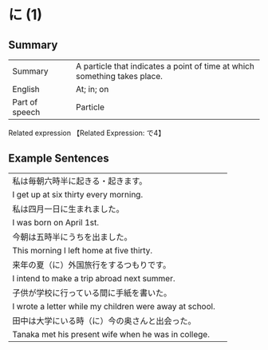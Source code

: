 # に (1)

## Summary

<table><tr>   <td>Summary<td>   <td>A particle that indicates a point of time at which something takes place.</td><tr><tr>   <td>English<td>   <td>At; in; on</td><tr><tr>   <td>Part of speech<td>   <td>Particle</td><tr></table><tr>   <td>Related expression<td>   <td>【Related Expression: で4】</td><tr></table></table>

## Example Sentences

<table><tr><td>私は毎朝六時半に起きる・起きます。<td><tr><tr><td>I get up at six thirty every morning.<td><tr><tr><td>私は四月一日に生まれました。<td><tr><tr><td>I was born on April 1st.<td><tr><tr><td>今朝は五時半にうちを出ました。<td><tr><tr><td>This morning I left home at five thirty.<td><tr><tr><td>来年の夏（に）外国旅行をするつもりです。<td><tr><tr><td>I intend to make a trip abroad next summer.<td><tr><tr><td>子供が学校に行っている間に手紙を書いた。<td><tr><tr><td>I wrote a letter while my children were away at school.<td><tr><tr><td>田中は大学にいる時（に）今の奥さんと出会った。<td><tr><tr><td>Tanaka met his present wife when he was in college.<td><tr></table>

